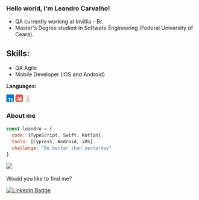 ### Hello world, I'm Leandro Carvalho! 

- QA currently working at Invillia - Br.
- Master's Degree student in Software Engineering (Federal University of Ceara).

## Skills:
- QA Agile
- Mobile Developer (iOS and Android)

**Languages:**  

<code><img height="20" src="https://raw.githubusercontent.com/github/explore/80688e429a7d4ef2fca1e82350fe8e3517d3494d/topics/typescript/typescript.png"></code>
<code><img height="20" src="https://raw.githubusercontent.com/github/explore/80688e429a7d4ef2fca1e82350fe8e3517d3494d/topics/swift/swift.png"></code>
<code><img height="20" src="https://raw.githubusercontent.com/github/explore/80688e429a7d4ef2fca1e82350fe8e3517d3494d/topics/java/java.png"></code>

### About me

```javascript
const leandro = {
  code: [TypeScript, Swift, Kotlin],
  tools: [Cypress, Android, iOS]
  challenge: "Be better than yesterday"
}
```


<a height="50em" href="http://www.github.com/lcarvalhodev"><img height="164em" src="https://github-readme-streak-stats.herokuapp.com/?user=lcarvalhodev&stroke=grey&theme=grey&ring=3985EE&fire=3985EE&currStreakNum=black&currStreakLabel=3985EE&sideNums=black&sideLabels=3985EE&dates=black&hide_border=false"/></a>


Would you like to find me?

[![Linkedin Badge](https://img.shields.io/badge/-LinkedIn-blue?style=flat-square&logo=Linkedin&logoColor=white&link=https://www.linkedin.com/in/leandro-carvalho-dev)](https://www.linkedin.com/in/leandro-carvalho-dev)
